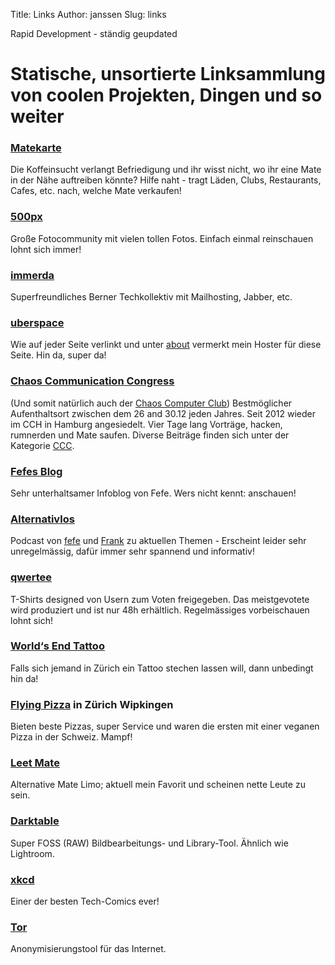 Title: Links 
Author: janssen
Slug: links 

Rapid Development - ständig geupdated

# Statische, unsortierte Linksammlung von coolen Projekten, Dingen und so weiter


### [Matekarte](http://matekarte.de "Matekarte")
Die Koffeinsucht verlangt Befriedigung und ihr wisst nicht, wo ihr eine Mate in der Nähe auftreiben könnte? Hilfe naht - tragt Läden, Clubs, Restaurants, Cafes, etc. nach, welche Mate verkaufen!

### [500px](http://500px.com "500px")
Große Fotocommunity mit vielen tollen Fotos. Einfach einmal reinschauen lohnt sich immer!

### [immerda](https://immerda.ch "immerda.ch")
Superfreundliches Berner Techkollektiv mit Mailhosting, Jabber, etc.

### [uberspace](https://uberspace.de "Uberspace.de")
Wie auf jeder Seite verlinkt und unter [about](about.html "About") vermerkt mein Hoster für diese Seite. Hin da, super da!

### [Chaos Communication Congress](http://events.ccc.de "CCC Events")
(Und somit natürlich auch der [Chaos Computer Club](https://ccc.de "ccc.de")) Bestmöglicher Aufenthaltsort zwischen dem 26 and 30.12 jeden Jahres. Seit 2012 wieder im CCH in Hamburg angesiedelt. Vier Tage lang Vorträge, hacken, rumnerden und Mate saufen. Diverse Beiträge finden sich unter der Kategorie [CCC](https://blog.aurka.com/category/ccc.html).

### [Fefes Blog](http://blog.fefe.de "blog.fefe.de")
Sehr unterhaltsamer Infoblog von Fefe. Wers nicht kennt: anschauen!

### [Alternativlos](http://alternativlos.org/ "Alternativlos")
Podcast von [fefe](http://blog.fefe.de "Fefe") und [Frank](http://frank.geekheim.de/ "Frank") zu aktuellen Themen - Erscheint leider sehr unregelmässig, dafür immer sehr spannend und informativ!

### [qwertee](http://qwertee.com "Qwertee")
T-Shirts designed von Usern zum Voten freigegeben. Das meistgevotete wird produziert und ist nur 48h erhältlich. Regelmässiges vorbeischauen lohnt sich!

### [World‘s End Tattoo](http://www.worldsend.ch "World’s End Tattoo")
Falls sich jemand in Zürich ein Tattoo stechen lassen will, dann unbedingt hin da!

### [Flying Pizza](http://flyingpizza.ch/ "Flying Pizza") in Zürich Wipkingen
Bieten beste Pizzas, super Service und waren die ersten mit einer veganen Pizza in der Schweiz. Mampf! 

### [Leet Mate](http://leetmate.de/ "Leet Mate")
Alternative Mate Limo; aktuell mein Favorit und scheinen nette Leute zu sein.

### [Darktable](http://www.darktable.org/ "Darktable")
Super FOSS (RAW) Bildbearbeitungs- und Library-Tool. Ähnlich wie Lightroom.

### [xkcd](https://xkcd.com/ "xkcd")
Einer der besten Tech-Comics ever!

### [Tor](https://www.torproject.org/ "Tor")
Anonymisierungstool für das Internet.

